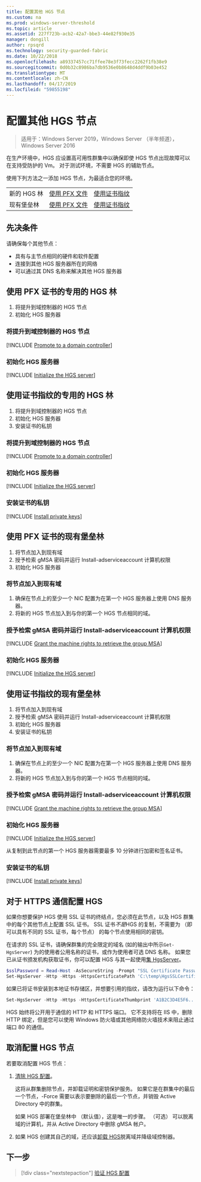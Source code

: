 ```yaml
---
title: 配置其他 HGS 节点
ms.custom: na
ms.prod: windows-server-threshold
ms.topic: article
ms.assetid: 227f723b-acb2-42a7-bbe3-44e82f930e35
manager: dongill
author: rpsqrd
ms.technology: security-guarded-fabric
ms.date: 10/22/2018
ms.openlocfilehash: a89337457cc71ffee78e3f73fecc2262f1fb38e9
ms.sourcegitcommit: 0d0b32c8986ba7db9536e0b8648d4ddf9b03e452
ms.translationtype: MT
ms.contentlocale: zh-CN
ms.lasthandoff: 04/17/2019
ms.locfileid: "59855198"
---
```

# <a name="configure-additional-hgs-nodes"></a>配置其他 HGS 节点

>适用于：Windows Server 2019，Windows Server （半年频道），Windows Server 2016

在生产环境中，HGS 应设置高可用性群集中以确保即使 HGS 节点出现故障可以在支持受防护的 Vm。 对于测试环境，不需要 HGS 的辅助节点。

使用下列方法之一添加 HGS 节点，为最适合您的环境。

|                |                         |                              | 
|----------------|-------------------------|------------------------------|
|新的 HGS 林  | [使用 PFX 文件](#dedicated-hgs-forest-with-pfx-certificates) | [使用证书指纹](#dedicated-hgs-forest-with-certificate-thumbprints) |
|现有堡垒林 |  [使用 PFX 文件](#existing-bastion-forest-with-pfx-certificates) | [使用证书指纹](#existing-bastion-forest-with-certificate-thumbprints) |

## <a name="prerequisites"></a>先决条件

请确保每个其他节点： 
- 具有与主节点相同的硬件和软件配置 
- 连接到其他 HGS 服务器所在的网络
- 可以通过其 DNS 名称来解决其他 HGS 服务器

## <a name="dedicated-hgs-forest-with-pfx-certificates"></a>使用 PFX 证书的专用的 HGS 林

1. 将提升到域控制器的 HGS 节点
2. 初始化 HGS 服务器

### <a name="promote-the-hgs-node-to-a-domain-controller"></a>将提升到域控制器的 HGS 节点

[!INCLUDE [Promote to a domain controller](../../../includes/guarded-fabric-promote-domain-controller.md)] 

### <a name="initialize-the-hgs-server"></a>初始化 HGS 服务器

[!INCLUDE [Initialize the HGS server](../../../includes/guarded-fabric-initialize-hgs-on-the-node.md)] 

## <a name="dedicated-hgs-forest-with-certificate-thumbprints"></a>使用证书指纹的专用的 HGS 林
 
1. 将提升到域控制器的 HGS 节点
2. 初始化 HGS 服务器
3. 安装证书的私钥

### <a name="promote-the-hgs-node-to-a-domain-controller"></a>将提升到域控制器的 HGS 节点

[!INCLUDE [Promote to a domain controller](../../../includes/guarded-fabric-promote-domain-controller.md)] 

### <a name="initialize-the-hgs-server"></a>初始化 HGS 服务器

[!INCLUDE [Initialize the HGS server](../../../includes/guarded-fabric-initialize-hgs-on-the-node.md)] 

### <a name="install-the-private-keys-for-the-certificates"></a>安装证书的私钥

[!INCLUDE [Install private keys](../../../includes/guarded-fabric-install-private-keys.md)]

## <a name="existing-bastion-forest-with-pfx-certificates"></a>使用 PFX 证书的现有堡垒林

1. 将节点加入到现有域
2. 授予检索 gMSA 密码并运行 Install-adserviceaccount 计算机权限
3. 初始化 HGS 服务器

### <a name="join-the-node-to-the-existing-domain"></a>将节点加入到现有域

1. 确保在节点上的至少一个 NIC 配置为在第一个 HGS 服务器上使用 DNS 服务器。
2. 将新的 HGS 节点加入到与你的第一个 HGS 节点相同的域。 

### <a name="grant-the-machine-rights-to-retrieve-gmsa-password-and-run-install-adserviceaccount"></a>授予检索 gMSA 密码并运行 Install-adserviceaccount 计算机权限

[!INCLUDE [Grant the machine rights to retrieve the group MSA](../../../includes/guarded-fabric-grant-machine-rights-to-retrieve-gmsa.md)] 

### <a name="initialize-the-hgs-server"></a>初始化 HGS 服务器

[!INCLUDE [Initialize the HGS server](../../../includes/guarded-fabric-initialize-hgs-on-the-node.md)] 

## <a name="existing-bastion-forest-with-certificate-thumbprints"></a>使用证书指纹的现有堡垒林

1. 将节点加入到现有域
2. 授予检索 gMSA 密码并运行 Install-adserviceaccount 计算机权限
3. 初始化 HGS 服务器
4. 安装证书的私钥

### <a name="join-the-node-to-the-existing-domain"></a>将节点加入到现有域

1. 确保在节点上的至少一个 NIC 配置为在第一个 HGS 服务器上使用 DNS 服务器。
2. 将新的 HGS 节点加入到与你的第一个 HGS 节点相同的域。 

### <a name="grant-the-machine-rights-to-retrieve-gmsa-password-and-run-install-adserviceaccount"></a>授予检索 gMSA 密码并运行 Install-adserviceaccount 计算机权限

[!INCLUDE [Grant the machine rights to retrieve the group MSA](../../../includes/guarded-fabric-grant-machine-rights-to-retrieve-gmsa.md)] 

### <a name="initialize-the-hgs-server"></a>初始化 HGS 服务器

[!INCLUDE [Initialize the HGS server](../../../includes/guarded-fabric-initialize-hgs-on-the-node.md)] 

从复制到此节点的第一个 HGS 服务器需要最多 10 分钟进行加密和签名证书。

### <a name="install-the-private-keys-for-the-certificates"></a>安装证书的私钥

[!INCLUDE [Install private keys](../../../includes/guarded-fabric-install-private-keys.md)]

## <a name="configure-hgs-for-https-communications"></a>对于 HTTPS 通信配置 HGS

如果你想要保护 HGS 使用 SSL 证书的终结点，您必须在此节点，以及 HGS 群集中的每个其他节点上配置 SSL 证书。
SSL 证书*不是*HGS 的复制，不需要为 （即可以具有不同的 SSL 证书，每个节点） 的每个节点使用相同的密钥。

在请求的 SSL 证书，请确保群集的完全限定的域名 (如的输出中所示`Get-HgsServer`) 为的使用者公用名称的证书，或作为使用者可选 DNS 名称。
如果您已从证书颁发机构获取证书，你可以配置 HGS 与其一起使用[集 HgsServer](https://technet.microsoft.com/itpro/powershell/windows/hgsserver/set-hgsserver)。

```powershell
$sslPassword = Read-Host -AsSecureString -Prompt "SSL Certificate Password"
Set-HgsServer -Http -Https -HttpsCertificatePath 'C:\temp\HgsSSLCertificate.pfx' -HttpsCertificatePassword $sslPassword
```

如果已将证书安装到本地证书存储区，并想要引用的指纹，请改为运行以下命令：

```powershell
Set-HgsServer -Http -Https -HttpsCertificateThumbprint 'A1B2C3D4E5F6...'
```

HGS 始终将公开用于通信的 HTTP 和 HTTPS 端口。
它不支持将在 IIS 中，删除 HTTP 绑定，但是您可以使用 Windows 防火墙或其他网络防火墙技术来阻止通过端口 80 的通信。

## <a name="decommission-an-hgs-node"></a>取消配置 HGS 节点

若要取消配置 HGS 节点：

1. [清除 HGS 配置](guarded-fabric-manage-hgs.md#clearing-the-hgs-configuration)。

   这将从群集删除节点，并卸载证明和密钥保护服务。 
   如果它是在群集中的最后一个节点，-Force 需要以表示要删除的最后一个节点，并销毁 Active Directory 中的群集。 
   
   如果 HGS 部署在堡垒林中 （默认值），这是唯一的步骤。 
   （可选） 可以脱离域的计算机，并从 Active Directory 中删除 gMSA 帐户。

1. 如果 HGS 创建其自己的域，还应该[卸载 HGS](guarded-fabric-manage-hgs.md#clearing-the-hgs-configuration)脱离域并降级域控制器。



## <a name="next-step"></a>下一步

>[!div class="nextstepaction"]
[验证 HGS 配置](guarded-fabric-verify-hgs-configuration.md)

